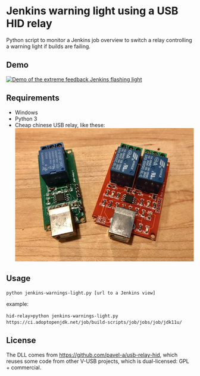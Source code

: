 # Jenkins warning light using a USB HID relay

Python script to monitor a Jenkins job overview to switch a relay controlling a warning light if builds are failing.

## Demo

[![Demo of the extreme feedback Jenkins flashing light](http://img.youtube.com/vi/jDgX5bndHAk/0.jpg)](http://www.youtube.com/watch?v=jDgX5bndHAk "Demo of the extreme feedback Jenkins flashing light")

## Requirements

* Windows
* Python 3
* Cheap chinese USB relay, like these:
![Image of USB Relay](relay.jpg?raw=true)

## Usage

`python jenkins-warnings-light.py [url to a Jenkins view]`

example:

`hid-relay>python jenkins-warnings-light.py https://ci.adoptopenjdk.net/job/build-scripts/job/jobs/job/jdk11u/`

## License

The DLL comes from https://github.com/pavel-a/usb-relay-hid, which reuses some code from other V-USB projects, which is dual-licensed: GPL + commercial.
